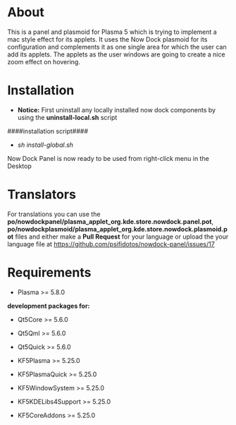 About
=====
This is a panel and plasmoid for Plasma 5 which is trying to implement a
mac style effect for its applets. It uses the Now Dock plasmoid
for its configuration and complements it as one single area
for which the user can add its applets. The applets as the user
windows are going to create a nice zoom effect on hovering.

Installation
============

- **Notice:** First uninstall any locally installed now dock components by using the **uninstall-local.sh** script 

####installation script####
- _sh install-global.sh_

Now Dock Panel is now ready to be used from right-click menu in the Desktop

Translators
============
For translations you can use the **po/nowdockpanel/plasma_applet_org.kde.store.nowdock.panel.pot**, **po/nowdockplasmoid/plasma_applet_org.kde.store.nowdock.plasmoid.pot** files and either make a **Pull Request** for your language or upload the your language file at https://github.com/psifidotos/nowdock-panel/issues/17


Requirements  
==========
* Plasma >= 5.8.0

**development packages for:**

* Qt5Core >= 5.6.0
* Qt5Qml >= 5.6.0
* Qt5Quick >= 5.6.0

* KF5Plasma >= 5.25.0
* KF5PlasmaQuick >= 5.25.0
* KF5WindowSystem >= 5.25.0
* KF5KDELibs4Support >= 5.25.0
* KF5CoreAddons >= 5.25.0





